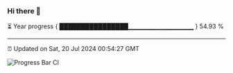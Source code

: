 ### Hi there 👋

⏳ Year progress { ████████████████▁▁▁▁▁▁▁▁▁▁▁▁▁▁ } 54.93 %

---

⏰ Updated on Sat, 20 Jul 2024 00:54:27 GMT

![Progress Bar CI](https://github.com/liununu/liununu/workflows/Progress%20Bar%20CI/badge.svg)
